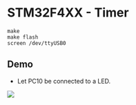 # STM32F4XX - Timer
```shell
make
make flash
screen /dev/ttyUSB0
```

## Demo
* Let PC10 be connected to a LED.

![](timer.gif)